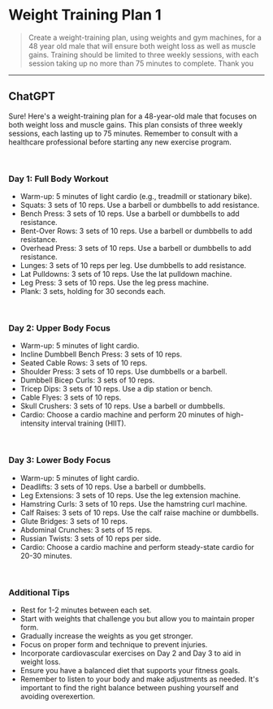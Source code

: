 # Weight Training Plan 1

> Create a weight-training plan, using weights and gym machines, for a 48 year old male that will ensure both weight loss as well as muscle gains. Training should be limited to three weekly sessions, with each session taking up no more than 75 minutes to complete. Thank you

__________

## ChatGPT

Sure! Here's a weight-training plan for a 48-year-old male that focuses on both weight loss and muscle gains. This plan consists of three weekly sessions, each lasting up to 75 minutes. Remember to consult with a healthcare professional before starting any new exercise program.

&nbsp;

### Day 1: Full Body Workout

- Warm-up: 5 minutes of light cardio (e.g., treadmill or stationary bike).
- Squats: 3 sets of 10 reps. Use a barbell or dumbbells to add resistance.
- Bench Press: 3 sets of 10 reps. Use a barbell or dumbbells to add resistance.
- Bent-Over Rows: 3 sets of 10 reps. Use a barbell or dumbbells to add resistance.
- Overhead Press: 3 sets of 10 reps. Use a barbell or dumbbells to add resistance.
- Lunges: 3 sets of 10 reps per leg. Use dumbbells to add resistance.
- Lat Pulldowns: 3 sets of 10 reps. Use the lat pulldown machine.
- Leg Press: 3 sets of 10 reps. Use the leg press machine.
- Plank: 3 sets, holding for 30 seconds each.

&nbsp;

### Day 2: Upper Body Focus

- Warm-up: 5 minutes of light cardio.
- Incline Dumbbell Bench Press: 3 sets of 10 reps.
- Seated Cable Rows: 3 sets of 10 reps.
- Shoulder Press: 3 sets of 10 reps. Use dumbbells or a barbell.
- Dumbbell Bicep Curls: 3 sets of 10 reps.
- Tricep Dips: 3 sets of 10 reps. Use a dip station or bench.
- Cable Flyes: 3 sets of 10 reps.
- Skull Crushers: 3 sets of 10 reps. Use a barbell or dumbbells.
- Cardio: Choose a cardio machine and perform 20 minutes of high-intensity interval training (HIIT).

&nbsp;

### Day 3: Lower Body Focus

- Warm-up: 5 minutes of light cardio.
- Deadlifts: 3 sets of 10 reps. Use a barbell or dumbbells.
- Leg Extensions: 3 sets of 10 reps. Use the leg extension machine.
- Hamstring Curls: 3 sets of 10 reps. Use the hamstring curl machine.
- Calf Raises: 3 sets of 10 reps. Use the calf raise machine or dumbbells.
- Glute Bridges: 3 sets of 10 reps.
- Abdominal Crunches: 3 sets of 15 reps.
- Russian Twists: 3 sets of 10 reps per side.
- Cardio: Choose a cardio machine and perform steady-state cardio for 20-30 minutes.

&nbsp;

### Additional Tips

- Rest for 1-2 minutes between each set.
- Start with weights that challenge you but allow you to maintain proper form.
- Gradually increase the weights as you get stronger.
- Focus on proper form and technique to prevent injuries.
- Incorporate cardiovascular exercises on Day 2 and Day 3 to aid in weight loss.
- Ensure you have a balanced diet that supports your fitness goals.
- Remember to listen to your body and make adjustments as needed. It's important to find the right balance between pushing yourself and avoiding overexertion.
